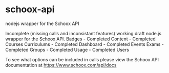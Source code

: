 # schoox-api
nodejs wrapper for the Schoox API

Incomplete (missing calls and inconsistant features) working draft node.js wrapper for the Schoox API.
Badges - Completed
Content - Completed
Courses
Curriculums - Completed
Dashboard - Completed
Events
Exams - Completed
Groups - Completed
Usage - Completed
Users

To see what options can be included in calls please view the Schoox API documentation at https://www.schoox.com/api/docs
